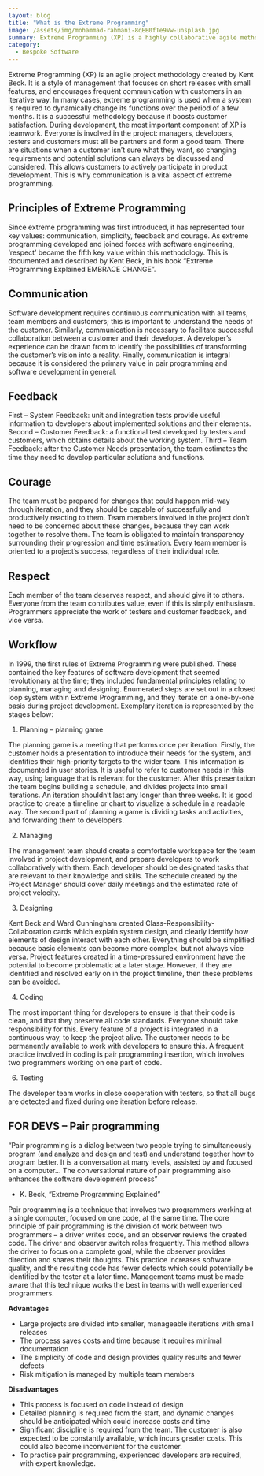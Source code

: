 ```yaml
---
layout: blog
title: "What is the Extreme Programming"
image: /assets/img/mohammad-rahmani-8qEB0fTe9Vw-unsplash.jpg
summary: Extreme Programming (XP) is a highly collaborative agile methodology emphasizing short releases, iterative development, and frequent customer interaction to accommodate dynamic project changes, thereby enhancing customer satisfaction through teamwork and key principles like communication and feedback.
category:
  - Bespoke Software
---
```


Extreme Programming (XP) is an agile project methodology created by Kent Beck. It is a style of management that focuses on short releases with small features, and encourages frequent communication with customers in an iterative way. In many cases, extreme programming is used when a system is required to dynamically change its functions over the period of a few months. It is a successful methodology because it boosts customer satisfaction. During development, the most important component of XP is teamwork. Everyone is involved in the project: managers, developers, testers and customers must all be partners and form a good team. There are situations when a customer isn’t sure what they want, so changing requirements and potential solutions can always be discussed and considered. This allows customers to actively participate in product development. This is why communication is a vital aspect of extreme programming.

## Principles of Extreme Programming
Since extreme programming was first introduced, it has represented four key values: communication, simplicity, feedback and courage. As extreme programming developed and joined forces with software engineering, ‘respect’ became the fifth key value within this methodology. This is documented and described by Kent Beck, in his book “Extreme Programming Explained EMBRACE CHANGE”.

## Communication
Software development requires continuous communication with all teams, team members and customers; this is important to understand the needs of the customer. Similarly, communication is necessary to facilitate successful collaboration between a customer and their developer. A developer’s experience can be drawn from to identify the possibilities of transforming the customer’s vision into a reality. Finally, communication is integral because it is considered the primary value in pair programming and software development in general.

## Feedback
First – System Feedback: unit and integration tests provide useful information to developers about implemented solutions and their elements.
Second – Customer Feedback: a functional test developed by testers and customers, which obtains details about the working system.
Third – Team Feedback: after the Customer Needs presentation, the team estimates the time they need to develop particular solutions and functions.

## Courage
The team must be prepared for changes that could happen mid-way through iteration, and they should be capable of successfully and productively reacting to them. Team members involved in the project don’t need to be concerned about these changes, because they can work together to resolve them. The team is obligated to maintain transparency surrounding their progression and time estimation. Every team member is oriented to a project’s success, regardless of their individual role.

## Respect
Each member of the team deserves respect, and should give it to others. Everyone from the team contributes value, even if this is simply enthusiasm. Programmers appreciate the work of testers and customer feedback, and vice versa.

## Workflow
In 1999, the first rules of Extreme Programming were published. These contained the key features of software development that seemed revolutionary at the time; they included fundamental principles relating to planning, managing and designing. Enumerated steps are set out in a closed loop system within Extreme Programming, and they iterate on a one-by-one basis during project development. Exemplary iteration is represented by the stages below:

1. Planning – planning game
   
The planning game is a meeting that performs once per iteration. Firstly, the customer holds a presentation to introduce their needs for the system, and identifies their high-priority targets to the wider team. This information is documented in user stories. It is useful to refer to customer needs in this way, using language that is relevant for the customer. After this presentation the team begins building a schedule, and divides projects into small iterations. An iteration shouldn’t last any longer than three weeks. It is good practice to create a timeline or chart to visualize a schedule in a readable way. The second part of planning a game is dividing tasks and activities, and forwarding them to developers.

2. Managing
   
The management team should create a comfortable workspace for the team involved in project development, and prepare developers to work collaboratively with them. Each developer should be designated tasks that are relevant to their knowledge and skills. The schedule created by the Project Manager should cover daily meetings and the estimated rate of project velocity.

3. Designing
   
Kent Beck and Ward Cunningham created Class-Responsibility-Collaboration cards which explain system design, and clearly identify how elements of design interact with each other. Everything should be simplified because basic elements can become more complex, but not always vice versa. Project features created in a time-pressured environment have the potential to become problematic at a later stage. However, if they are identified and resolved early on in the project timeline, then these problems can be avoided.

4. Coding
   
The most important thing for developers to ensure is that their code is clean, and that they preserve all code standards. Everyone should take responsibility for this. Every feature of a project is integrated in a continuous way, to keep the project alive. The customer needs to be permanently available to work with developers to ensure this. A frequent practice involved in coding is pair programming insertion, which involves two programmers working on one part of code.

6. Testing
   
The developer team works in close cooperation with testers, so that all bugs are detected and fixed during one iteration before release.

## FOR DEVS – Pair programming
“Pair programming is a dialog between two people trying to simultaneously program (and analyze and design and test) and understand together how to program better. It is a conversation at many levels, assisted by and focused on a computer… The conversational nature of pair programming also enhances the software development process”

- K. Beck, “Extreme Programming Explained”
  
Pair programming is a technique that involves two programmers working at a single computer, focused on one code, at the same time. The core principle of pair programming is the division of work between two programmers – a driver writes code, and an observer reviews the created code. The driver and observer switch roles frequently. This method allows the driver to focus on a complete goal, while the observer provides direction and shares their thoughts. This practice increases software quality, and the resulting code has fewer defects which could potentially be identified by the tester at a later time. Management teams must be made aware that this technique works the best in teams with well experienced programmers.

**Advantages**
- Large projects are divided into smaller, manageable iterations with small releases
- The process saves costs and time because it requires minimal documentation
- The simplicity of code and design provides quality results and fewer defects
- Risk mitigation is managed by multiple team members
  
**Disadvantages**
- This process is focused on code instead of design
- Detailed planning is required from the start, and dynamic changes should be anticipated which could increase costs and time
- Significant discipline is required from the team. The customer is also expected to be constantly available, which incurs greater costs. This could also become inconvenient for the customer.
- To practise pair programming, experienced developers are required, with expert knowledge.
